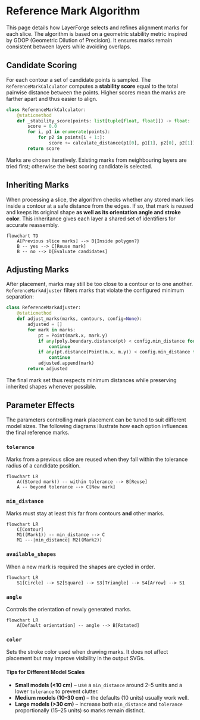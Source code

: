 # Reference Mark Algorithm

This page details how LayerForge selects and refines alignment marks for each
slice. The algorithm is based on a geometric stability metric inspired by GDOP
(Geometric Dilution of Precision). It ensures marks remain consistent between
layers while avoiding overlaps.

## Candidate Scoring

For each contour a set of candidate points is sampled. The
`ReferenceMarkCalculator` computes a **stability score** equal to the total
pairwise distance between the points. Higher scores mean the marks are farther
apart and thus easier to align.

```python
class ReferenceMarkCalculator:
    @staticmethod
    def _stability_score(points: list[tuple[float, float]]) -> float:
        score = 0.0
        for i, p1 in enumerate(points):
            for p2 in points[i + 1:]:
                score += calculate_distance(p1[0], p1[1], p2[0], p2[1])
        return score
```

Marks are chosen iteratively. Existing marks from neighbouring layers are tried
first; otherwise the best scoring candidate is selected.

## Inheriting Marks

When processing a slice, the algorithm checks whether any stored mark lies inside
a contour at a safe distance from the edges. If so, that mark is reused and keeps
its original shape **as well as its orientation angle and stroke color**. This
inheritance gives each layer a shared set of identifiers for accurate reassembly.

```mermaid
flowchart TD
    A[Previous slice marks] --> B{Inside polygon?}
    B -- yes --> C[Reuse mark]
    B -- no --> D[Evaluate candidates]
```

## Adjusting Marks

After placement, marks may still be too close to a contour or to one another.
`ReferenceMarkAdjuster` filters marks that violate the configured minimum
separation:

```python
class ReferenceMarkAdjuster:
    @staticmethod
    def adjust_marks(marks, contours, config=None):
        adjusted = []
        for mark in marks:
            pt = Point(mark.x, mark.y)
            if any(poly.boundary.distance(pt) < config.min_distance for poly in contours):
                continue
            if any(pt.distance(Point(m.x, m.y)) < config.min_distance for m in adjusted):
                continue
            adjusted.append(mark)
        return adjusted
```

The final mark set thus respects minimum distances while preserving inherited
shapes whenever possible.

## Parameter Effects

The parameters controlling mark placement can be tuned to suit different model
sizes. The following diagrams illustrate how each option influences the final
reference marks.

### `tolerance`

Marks from a previous slice are reused when they fall within the tolerance
radius of a candidate position.

```mermaid
flowchart LR
    A((Stored mark)) -- within tolerance --> B[Reuse]
    A -- beyond tolerance --> C[New mark]
```

### `min_distance`

Marks must stay at least this far from contours **and** other marks.

```mermaid
flowchart LR
    C[Contour]
    M1((Mark1)) -- min_distance --> C
    M1 ---|min_distance| M2((Mark2))
```

### `available_shapes`

When a new mark is required the shapes are cycled in order.

```mermaid
flowchart LR
    S1[Circle] --> S2[Square] --> S3[Triangle] --> S4[Arrow] --> S1
```

### `angle`

Controls the orientation of newly generated marks.

```mermaid
flowchart LR
    A[Default orientation] -- angle --> B[Rotated]
```

### `color`

Sets the stroke color used when drawing marks. It does not affect placement but
may improve visibility in the output SVGs.

#### Tips for Different Model Scales

- **Small models (<10&nbsp;cm)** – use a `min_distance` around 2&ndash;5 units and
  a lower `tolerance` to prevent clutter.
- **Medium models (10&ndash;30&nbsp;cm)** – the defaults (10 units) usually work
  well.
- **Large models (>30&nbsp;cm)** – increase both `min_distance` and `tolerance`
  proportionally (15&ndash;25 units) so marks remain distinct.

